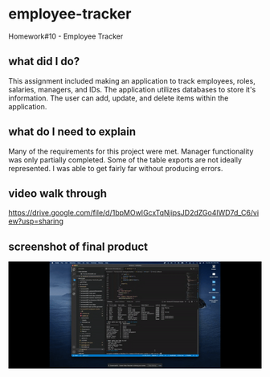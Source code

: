 # employee-tracker

Homework#10 - Employee Tracker

## what did I do?

This assignment included making an application to track employees, roles, salaries, managers, and IDs. The application utilizes databases to store it's information. The user can add, update, and delete items within the application.

## what do I need to explain

Many of the requirements for this project were met. Manager functionality was only partially completed. Some of the table exports are not ideally represented. I was able to get fairly far without producing errors.

## video walk through

https://drive.google.com/file/d/1bpMOwIGcxTqNjipsJD2dZGo4lWD7d_C6/view?usp=sharing

## screenshot of final product

![NODE webpage titled “Note Taker” features an interface that allows employee tracking.](./assets/employee-tracker.gif)
